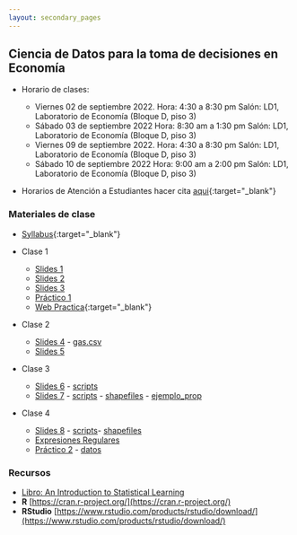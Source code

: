 ```yaml
---
layout: secondary_pages
---
```


## Ciencia de Datos para la toma de decisiones en Economía


- Horario de clases:  
	- Viernes 02 de septiembre 2022. Hora: 4:30 a 8:30 pm Salón: LD1, Laboratorio de Economía (Bloque D, piso 3)
	- Sábado 03 de septiembre 2022 Hora: 8:30 am a 1:30 pm Salón:  LD1, Laboratorio de Economía (Bloque D, piso 3)
	- Viernes 09 de septiembre 2022. Hora: 4:30 a 8:30 pm Salón: LD1, Laboratorio de Economía (Bloque D, piso 3)
	- Sábado 10 de septiembre 2022 Hora: 9:00 am a 2:00 pm Salón:  LD1, Laboratorio de Economía (Bloque D, piso 3)

- Horarios de Atención a Estudiantes hacer cita [aqui](https://calendly.com/i-sarmiento/horarios-atencion-estudiantes){:target="_blank"}
	

### Materiales de clase



- [Syllabus](UniNorte/Syllabus__Ciencia_de_Datos_TDE.pdf){:target="_blank"} 
- Clase 1 
	- [Slides 1](UniNorte/01_Intro.pdf)
	- [Slides 2](UniNorte/02_Linear_Regression_Intro.pdf)
	- [Slides 3](UniNorte/03_Intro_to_scrapping.pdf)
	- [Práctico 1](UniNorte/Problem_Set_1.pdf)
	- [Web Practica](https://ignaciomsarmiento.github.io/Barranquilla/){:target="_blank"} 

- Clase 2 	
	- [Slides 4](UniNorte/04_Uncertainty.pdf) -  [gas.csv](UniNorte/gas.csv)
	- [Slides 5](UniNorte/05_Overfit_CrossVal.pdf)

- Clase 3 	
	- [Slides 6](UniNorte/06_MS_Reg.pdf) -  [scripts](UniNorte/Regularization_Demo.R)
	- [Slides 7](UniNorte/07_SpatialData.pdf) - [scripts](UniNorte/scripts_intro_spatial_data.R) - [shapefiles](UniNorte/Shapefiles.zip) - [ejemplo_prop](UniNorte/ejemplo_prophoriz.R)

- Clase 4
 	- [Slides 8](UniNorte/08_SpatialDataCont.pdf) -  [scripts](UniNorte/script_polygons.R)- [shapefiles](UniNorte/Shapefiles_clase4.zip) 
 	- [Expresiones Regulares](UniNorte/Expresiones_Regulares.html)
	- [Práctico 2](UniNorte/Problem_Set_2.pdf) - [datos](UniNorte/Barranquilla_properati.Rds)


### Recursos

- [Libro: An Introduction to Statistical Learning](https://www.statlearning.com/)
- **R**  [https://cran.r-project.org/](https://cran.r-project.org/)
- **RStudio**  [https://www.rstudio.com/products/rstudio/download/](https://www.rstudio.com/products/rstudio/download/)

